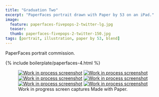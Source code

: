```yaml
---
title: "Graduation Two"
excerpt: "PaperFaces portrait drawn with Paper by 53 on an iPad."
image: 
  feature: paperfaces-fivepops-2-twitter-lg.jpg
  teaser:
  thumb: paperfaces-fivepops-2-twitter-150.jpg
tags: [portrait, illustration, paper by 53, blend]
---
```


PaperFaces portrait commission.

{% include boilerplate/paperfaces-4.html %}

<figure class="third">
  <a href="{{ site.url }}/images/paperfaces-fivepops-2-process-1-lg.jpg"><img src="{{ site.url }}/images/paperfaces-fivepops-2-process-1-600.jpg" alt="Work in process screenshot"></a>
  <a href="{{ site.url }}/images/paperfaces-fivepops-2-process-2-lg.jpg"><img src="{{ site.url }}/images/paperfaces-fivepops-2-process-2-600.jpg" alt="Work in process screenshot"></a>
  <a href="{{ site.url }}/images/paperfaces-fivepops-2-process-3-lg.jpg"><img src="{{ site.url }}/images/paperfaces-fivepops-2-process-3-600.jpg" alt="Work in process screenshot"></a>
  <a href="{{ site.url }}/images/paperfaces-fivepops-2-process-4-lg.jpg"><img src="{{ site.url }}/images/paperfaces-fivepops-2-process-4-600.jpg" alt="Work in process screenshot"></a>
  <a href="{{ site.url }}/images/paperfaces-fivepops-2-process-5-lg.jpg"><img src="{{ site.url }}/images/paperfaces-fivepops-2-process-5-600.jpg" alt="Work in process screenshot"></a>
  <a href="{{ site.url }}/images/paperfaces-fivepops-2-process-6-lg.jpg"><img src="{{ site.url }}/images/paperfaces-fivepops-2-process-6-600.jpg" alt="Work in process screenshot"></a>
  <figcaption>Work in progress screen captures Made with Paper.</figcaption>
</figure>